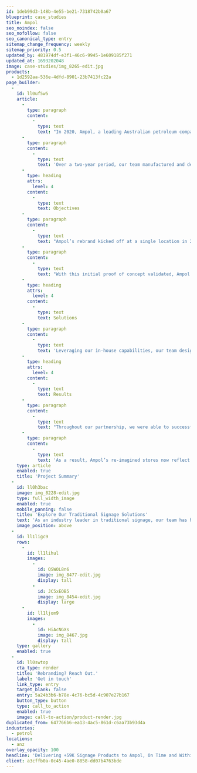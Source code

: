 ```yaml
---
id: 1deb99d3-148b-4e55-be21-7318742b0a67
blueprint: case_studies
title: Ampol
seo_noindex: false
seo_nofollow: false
seo_canonical_type: entry
sitemap_change_frequency: weekly
sitemap_priority: 0.5
updated_by: 481974df-e3f1-46c6-9945-1e609185f271
updated_at: 1693202048
image: case-studies/img_8265-edit.jpg
products:
  - 1d2592aa-536e-4dfd-8901-23b7413fc22a
page_builder:
  -
    id: ll0uf5w5
    article:
      -
        type: paragraph
        content:
          -
            type: text
            text: "In 2020, Ampol, a leading Australian petroleum company, initiated a rebrand of its Caltex petrol stations that encompassed +30 individual signage variations.\_"
      -
        type: paragraph
        content:
          -
            type: text
            text: 'Over a two-year period, our team manufactured and deployed 59,975 individual products to support Ampol’s new branding, including canopy signage, shopfront signage, building signage, pylon signage, logos, wordmarks, and pricing boards.'
      -
        type: heading
        attrs:
          level: 4
        content:
          -
            type: text
            text: Objectives
      -
        type: paragraph
        content:
          -
            type: text
            text: "Ampol’s rebrand kicked off at a single location in 2020, with an additional 18 store refreshes completed by the end of that year.\_"
      -
        type: paragraph
        content:
          -
            type: text
            text: "With this initial proof of concept validated, Ampol aimed to convert the rest of its national network – totalling over +1,700 locations, many of which had varying signage formats and designs – into a single, unified brand package, without going over time or budget.\_"
      -
        type: heading
        attrs:
          level: 4
        content:
          -
            type: text
            text: Solutions
      -
        type: paragraph
        content:
          -
            type: text
            text: 'Leveraging our in-house capabilities, our team designed and prototyped individual signage concepts in just over a month. Thanks to this early alignment, we were able to expedite the manufacturing and installation of Ampol’s signage, enabling us to meet the company’s optimal timeframe (whilst also keeping within the budget allocated to the project).'
      -
        type: heading
        attrs:
          level: 4
        content:
          -
            type: text
            text: Results
      -
        type: paragraph
        content:
          -
            type: text
            text: "Throughout our partnership, we were able to successfully roll out 59,975 rebranded signage products across Ampol’s +1,700 Caltex petrol stations – all on time and within budget amidst a global pandemic.\_"
      -
        type: paragraph
        content:
          -
            type: text
            text: 'As a result, Ampol’s re-imagined stores now reflect the modern ethos and commitment to quality that are hallmarks of the widely recognised brand.'
    type: article
    enabled: true
    title: 'Project Summary'
  -
    id: ll0h3bac
    image: img_8228-edit.jpg
    type: full_width_image
    enabled: true
    mobile_panning: false
    title: 'Explore Our Traditional Signage Solutions'
    text: 'As an industry leader in traditional signage, our team has helped companies like Ampol connect their customer touchpoints with consistent branding since 1963. If your traditional signage, outdoor signage, or retail signage is ready for a refresh, we can help.'
    image_position: above
  -
    id: ll1ligc9
    rows:
      -
        id: ll1lihul
        images:
          -
            id: QSWOL8n6
            image: img_8477-edit.jpg
            display: tall
          -
            id: JC5xEOB5
            image: img_8454-edit.jpg
            display: large
      -
        id: ll1ljom9
        images:
          -
            id: HiAcNGXs
            image: img_8467.jpg
            display: tall
    type: gallery
    enabled: true
  -
    id: ll0swtop
    cta_type: render
    title: 'Rebranding? Reach Out.'
    label: 'Get in touch'
    link_type: entry
    target_blank: false
    entry: 5a24b3b6-b78e-4c76-bc5d-4c907e27b167
    button_type: button
    type: call_to_action
    enabled: true
    image: call-to-action/product-render.jpg
duplicated_from: 647766b6-ea13-4ac5-861d-c6aa73b93d4a
industries:
  - petrol
locations:
  - anz
overlay_opacity: 100
headline: 'Delivering +59K Signage Products to Ampol, On Time and Within Budget'
client: a3cffb0a-0c45-4ae0-8858-dd07b4763bde
---
```

